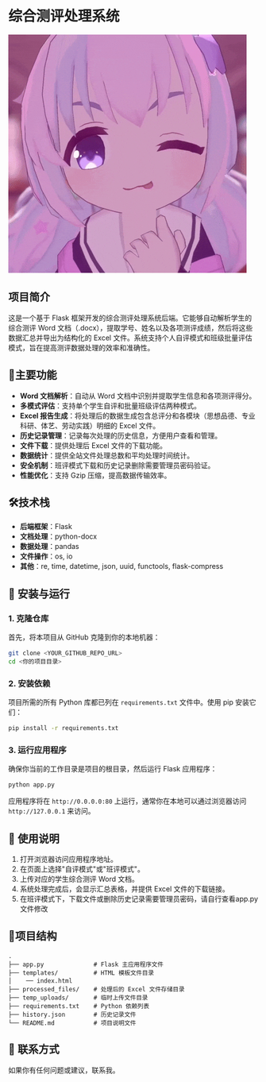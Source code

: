 # 综合测评处理系统
![演示动画](https://github.com/chenxiaozhi13/comprehensive-evaluation-processor/raw/main/cute.gif)
## 项目简介
这是一个基于 Flask 框架开发的综合测评处理系统后端。它能够自动解析学生的综合测评 Word 文档（.docx），提取学号、姓名以及各项测评成绩，然后将这些数据汇总并导出为结构化的 Excel 文件。系统支持个人自评模式和班级批量评估模式，旨在提高测评数据处理的效率和准确性。

## 🌟主要功能
-   **Word 文档解析**：自动从 Word 文档中识别并提取学生信息和各项测评得分。
-   **多模式评估**：支持单个学生自评和批量班级评估两种模式。
-   **Excel 报告生成**：将处理后的数据生成包含总评分和各模块（思想品德、专业科研、体艺、劳动实践）明细的 Excel 文件。
-   **历史记录管理**：记录每次处理的历史信息，方便用户查看和管理。
-   **文件下载**：提供处理后 Excel 文件的下载功能。
-   **数据统计**：提供全站文件处理总数和平均处理时间统计。
-   **安全机制**：班评模式下载和历史记录删除需要管理员密码验证。
-   **性能优化**：支持 Gzip 压缩，提高数据传输效率。

## 🛠️技术栈
-   **后端框架**：Flask
-   **文档处理**：python-docx
-   **数据处理**：pandas
-   **文件操作**：os, io
-   **其他**：re, time, datetime, json, uuid, functools, flask-compress

## 🚀 安装与运行

### 1. 克隆仓库
首先，将本项目从 GitHub 克隆到你的本地机器：
```bash
git clone <YOUR_GITHUB_REPO_URL>
cd <你的项目目录>
```

### 2. 安装依赖
项目所需的所有 Python 库都已列在 `requirements.txt` 文件中。使用 pip 安装它们：
```bash
pip install -r requirements.txt
```

### 3. 运行应用程序
确保你当前的工作目录是项目的根目录，然后运行 Flask 应用程序：
```bash
python app.py
```
应用程序将在 `http://0.0.0.0:80` 上运行，通常你在本地可以通过浏览器访问 `http://127.0.0.1` 来访问。

## 📖 使用说明
1.  打开浏览器访问应用程序地址。
2.  在页面上选择"自评模式"或"班评模式"。
3.  上传对应的学生综合测评 Word 文档。
4.  系统处理完成后，会显示汇总表格，并提供 Excel 文件的下载链接。
5.  在班评模式下，下载文件或删除历史记录需要管理员密码，请自行查看app.py文件修改

## 📁项目结构
```
.
├── app.py              # Flask 主应用程序文件
├── templates/          # HTML 模板文件目录
│    ── index.html
├── processed_files/    # 处理后的 Excel 文件存储目录
├── temp_uploads/       # 临时上传文件目录
├── requirements.txt    # Python 依赖列表
├── history.json        # 历史记录文件
└── README.md           # 项目说明文件
```

## 📧 联系方式
如果你有任何问题或建议，联系我。 
